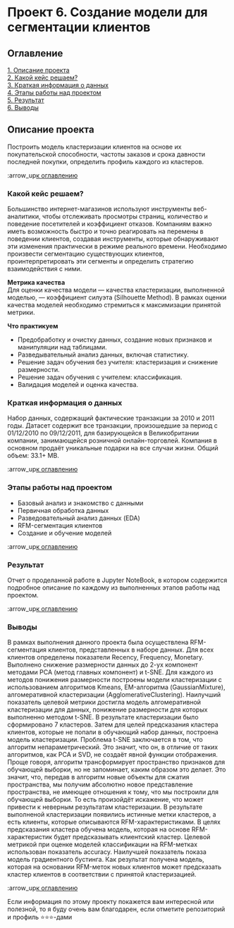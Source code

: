 # Проект 6. Создание модели для сегментации клиентов

## Оглавление
[1. Описание проекта](https://github.com/PoluboyarinovSI/SF_DataScience/tree/main/project_6/README.md#Описание-проекта)   
[2. Какой кейс решаем?](https://github.com/PoluboyarinovSI/SF_DataScience/tree/main/project_6/README.md#Какой-кейс-решаем)   
[3. Краткая информация о данных](https://github.com/PoluboyarinovSI/SF_DataScience/tree/main/project_6/README.md#Краткая-информация-о-данных)   
[4. Этапы работы над проектом](https://github.com/PoluboyarinovSI/SF_DataScience/tree/main/project_6/README.md#Этапы-работы-над-проектом)   
[5. Результат](https://github.com/PoluboyarinovSI/SF_DataScience/tree/main/project_6/README.md#Результат)  
[6. Выводы](https://github.com/PoluboyarinovSI/SF_DataScience/tree/main/project_6/README.md#Выводы)   

## Описание проекта
Построить модель кластеризации клиентов на основе их покупательской способности, частоты заказов и срока давности последней покупки, определить профиль каждого из кластеров.

:arrow_up[к оглавлению](https://github.com/PoluboyarinovSI/SF_DataScience/tree/main/project_6/README.md#Оглавление)


### Какой кейс решаем?
Большинство интернет-магазинов используют инструменты веб-аналитики, чтобы отслеживать просмотры страниц, количество и поведение посетителей и коэффициент отказов. Компаниям важно иметь возможность быстро и точно реагировать на перемены в поведении клиентов, создавая инструменты, которые обнаруживают эти изменения практически в режиме реального времени. Необходимо произвести сегментацию существующих клиентов, проинтерпретировать эти сегменты и определить стратегию взаимодействия с ними.


**Метрика качества**   
Для оценки качества модели — качества кластеризации, выполненной моделью, — коэффициент силуэта (Silhouette Method). В рамках оценки качества моделей необходимо стремиться к максимизации принятой метрики.

**Что практикуем**   
- Предобработку и очистку данных, создание новых признаков и манипуляции над таблицами.
- Разведывательный анализ данных, включая статистику.
- Решение задач обучения без учителя: кластеризация и снижение размерности.
- Решение задач обучения с учителем: классификация.
- Валидация моделей и оценка качества.


### Краткая информация о данных
Набор данных, содержащий фактические транзакции за 2010 и 2011 годы. Датасет содержит все транзакции, произошедшие за период с 01/12/2010 по 09/12/2011, для базирующейся в Великобритании компании, занимающейся розничной онлайн-торговлей. Компания в основном продаёт уникальные подарки на все случаи жизни. Общий объем: 33.1+ MB.

:arrow_up[к оглавлению](https://github.com/PoluboyarinovSI/SF_DataScience/tree/main/project_6/README.md#Оглавление)


### Этапы работы над проектом
- Базовый анализ и знакомство с данными
- Первичная обработка данных
- Разведовательный анализ данных (EDA)
- RFM-сегментация клиентов
- Создание и обучение моделей

:arrow_up[к оглавлению](https://github.com/PoluboyarinovSI/SF_DataScience/tree/main/project_6/README.md#Оглавление)


### Результат   
Отчет о проделанной работе в Jupyter NoteBook, в котором содержится подробное описание по каждому из выполненных этапов работы над проектом. 

:arrow_up[к оглавлению](https://github.com/PoluboyarinovSI/SF_DataScience/tree/main/project_6/README.md#Оглавление)


### Выводы
В рамках выполнения данного проекта была осуществлена RFM-сегментация клиентов, представленных в наборе данных. Для всех клиентов определены показатели Recency, Frequency, Monetary. Выполнено снижение размерности данных до 2-ух компонент методами PCA (метод главных компонент) и t-SNE. Для каждого из методов понижения размерности построены модели кластеризации с использованием алгоритмов Kmeans, EM-алгоритма (GaussianMixture), алгомеративной кластеризации (AgglomerativeClustering). Наилучший показатель целевой метрики достигла модель алгомеративной кластеризации для данных, понижение размерности для которых выполненно методом t-SNE. В результате кластеризации было сформировано 7 кластеров. Затем для целей предсказания кластера клиентов, которые не попали в обучающий набор данных, построена модель кластеризации. Проблема t-SNE заключается в том, что алгоритм непараметрический. Это значит, что он, в отличие от таких алгоритмов, как PCA и SVD, не создаёт явной функции отображения. Проще говоря, алгоритм трансформирует пространство признаков для обучающей выборки, но не запоминает, каким образом это делает. Это значит, что, передав в алгоритм новые объекты для сжатия пространства, мы получим абсолютно новое представление пространства, не имеющее отношения к тому, что мы построили для обучающей выборки. То есть произойдёт искажение, что может привести к неверным результатам кластеризации. В результате выполненой кластеризации появились истинные метки кластеров, а есть клиенты, которые описываются RFM-характеристиками. В целях предсказания кластера обучена модель, которая на основе RFM-характеристик будет предсказывать клиентский кластер. Целевой метрикой при оценке моделей классификации на RFM-метках использован показатель accuracy. Наилучшей показатель показа модель градиентного бустинга. Как результат получена модель, которая на основании RFM-меток новых клиентов может предсказать кластер клиентов в соответствии с принятой кластеризацией.

:arrow_up[к оглавлению](https://github.com/PoluboyarinovSI/SF_DataScience/tree/main/project_6/README.md#Оглавление)


Если информация по этому проекту покажется вам интересной или полезной, то я буду очень вам благодарен, если отметите репозиторий и профиль ⭐️⭐️⭐️-дами